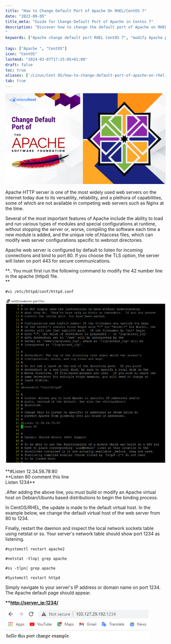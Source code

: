 ```yaml
---
title: "How to Change Default Port of Apache On RHEL/CentOS 7"
date: "2022-09-05"
title_meta: "Guide for Change Default Port of Apache in Centos 7"
description: "Discover how to change the default port of Apache on RHEL/CentOS 7. This guide provides step-by-step instructions to modify the Apache configuration file, adjust firewall settings, and restart Apache services on CentOS 7, enabling Apache to listen on a custom port for web traffic.
"
keywords: ["Apache change default port RHEL CentOS 7", "modify Apache port number CentOS 7", "Apache HTTP server port configuration", "CentOS 7 Apache port change tutorial", "Apache listen port CentOS 7", "Apache custom port RHEL 7", "Apache configuration file CentOS 7", "change Apache port number"]

tags: ["Apache ", "CentOS"]
icon: "CentOS"
lastmod: "2024-03-07T17:25:05+01:00"
draft: false
toc: true
aliases: ['/Linux/Cent OS/how-to-change-default-port-of-apache-on-rhel-centos-7/']
tab: true
---
```


![](images/How-to-Change-Default-Port-of-Apache-On-RHEL_CentOS-7-2-1024x576.png)

Apache HTTP server is one of the most widely used web servers on the internet today due to its versatility, reliability, and a plethora of capabilities, some of which are not available in competing web servers such as Nginx at the time.

Several of the most important features of Apache include the ability to load and run various types of modules and special configurations at runtime, without stopping the server or, worse, compiling the software each time a new module is added, and the unique role of.htaccess files, which can modify web server configurations specific to webroot directories.

Apache web server is configured by default to listen for incoming connections and bind to port 80. If you choose the TLS option, the server will listen on port 443 for secure communications.

**.. You must first run the following command to modify the 42 number line in the apache (httpd) file.  
**

```
#vi /etc/httpd/conf/httpd.conf
```

![](images/Screenshot_18-2.png)

**#Listen 12.34.56.78:80  
**Listen 80 comment this line  
Listen 1234\*\*

.After adding the above line, you must build or modify an Apache virtual host on Debian/Ubuntu based distributions to begin the binding process.

In CentOS/RHEL, the update is made to the default virtual host. In the example below, we change the default virtual host of the web server from 80 to 1234.

Finally, restart the daemon and inspect the local network sockets table using netstat or ss. Your server's network table should show port 1234 as listening.  
```
#systemctl restart apache2
```  
```
#netstat -tlnp| grep apache
```  
```
#ss -tlpn| grep apache
```  
```
#Systemctl restart httpd
```

Simply navigate to your server's IP address or domain name on port 1234. The Apache default page should appear.

**\*\*[http://server\_ip:1234/](http://server_ip:1234/)**

![](images/Screenshot_19-7.png)
